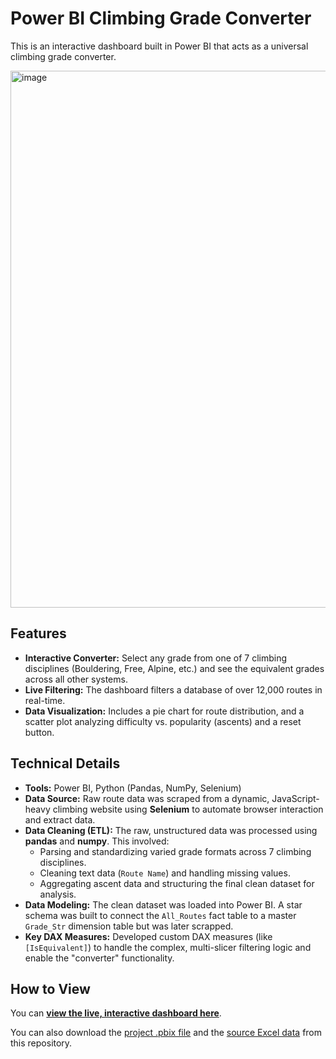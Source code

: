 # Power BI Climbing Grade Converter

This is an interactive dashboard built in Power BI that acts as a universal climbing grade converter.

<img width="1523" height="859" alt="image" src="https://github.com/user-attachments/assets/03e28ad6-89e4-4d5c-9262-0e3bce793352" />


## Features
* **Interactive Converter:** Select any grade from one of 7 climbing disciplines (Bouldering, Free, Alpine, etc.) and see the equivalent grades across all other systems.
* **Live Filtering:** The dashboard filters a database of over 12,000 routes in real-time.
* **Data Visualization:** Includes a pie chart for route distribution, and a scatter plot analyzing difficulty vs. popularity (ascents) and a reset button.

## Technical Details

* **Tools:** Power BI, Python (Pandas, NumPy, Selenium)
* **Data Source:** Raw route data was scraped from a dynamic, JavaScript-heavy climbing website using **Selenium** to automate browser interaction and extract data.
* **Data Cleaning (ETL):** The raw, unstructured data was processed using **pandas** and **numpy**. This involved:
    * Parsing and standardizing varied grade formats across 7 climbing disciplines.
    * Cleaning text data (`Route Name`) and handling missing values.
    * Aggregating ascent data and structuring the final clean dataset for analysis.
* **Data Modeling:** The clean dataset was loaded into Power BI. A star schema was built to connect the `All_Routes` fact table to a master `Grade_Str` dimension table but was later scrapped.
* **Key DAX Measures:** Developed custom DAX measures (like `[IsEquivalent]`) to handle the complex, multi-slicer filtering logic and enable the "converter" functionality.


## How to View

You can [**view the live, interactive dashboard here**](tinyurl.com/ClimbingConverter).

You can also download the [project .pbix file](https://github.com/flavius-stan/ClimbingConverter/blob/main/GradeConverter.pbix) and the [source Excel data](https://github.com/flavius-stan/ClimbingConverter/blob/main/crag_routes.xlsx) from this repository.
